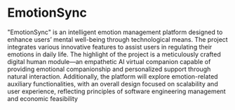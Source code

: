 # EmotionSync
"EmotionSync" is an intelligent emotion management platform designed to enhance users’ mental well-being through technological means. The project integrates various innovative features to assist users in regulating their emotions in daily life. The highlight of the project is a meticulously crafted digital human module—an empathetic AI virtual companion capable of providing emotional companionship and personalized support through natural interaction. Additionally, the platform will explore emotion-related auxiliary functionalities, with an overall design focused on scalability and user experience, reflecting principles of software engineering management and economic feasibility
